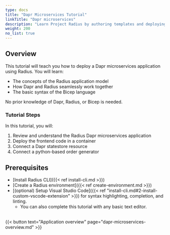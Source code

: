 ```yaml
---
type: docs
title: "Dapr Microservices Tutorial"
linkTitle: "Dapr microservices"
description: "Learn Project Radius by authoring templates and deploying a Dapr application"
weight: 200
no_list: true
---
```


## Overview

This tutorial will teach you how to deploy a Dapr microservices application using Radius. You will learn:  

- The concepts of the Radius application model
- How Dapr and Radius seamlessly work together  
- The basic syntax of the Bicep language

No prior knowledge of Dapr, Radius, or Bicep is needed.

### Tutorial Steps

In this tutorial, you will:

1. Review and understand the Radius Dapr microservices application
1. Deploy the frontend code in a container
1. Connect a Dapr statestore resource
1. Connect a python-based order generator  

## Prerequisites

- [Install Radius CLI]({{< ref install-cli.md >}})
- [Create a Radius environment]({{< ref create-environment.md >}})
- [(optional) Setup Visual Studio Code]({{< ref "install-cli.md#2-install-custom-vscode-extension" >}}) for syntax highlighting, completion, and linting.
  - You can also complete this tutorial with any basic text editor.

<!--  -->
<br>{{< button text="Application overview" page="dapr-microservices-overview.md" >}}
